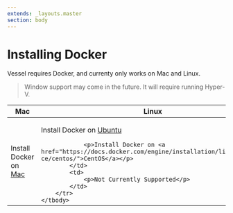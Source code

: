 ```yaml
---
extends: _layouts.master
section: body
---
```

# Installing Docker

Vessel requires Docker, and currenty only works on Mac and Linux.

> Window support may come in the future. It will require running Hyper-V.

<table class="table">
    <thead>
        <tr>
            <th>Mac</th>
            <th>Linux</th>
            <th>Windows</th>
        </tr>
    </thead>
    <tbody>
        <tr>
            <td>
                <p>Install Docker on <a href="https://docs.docker.com/docker-for-mac/install/">Mac</a></p>
            </td>
            <td>
                <p>Install Docker on <a href="https://docs.docker.com/engine/installation/linux/docker-ce/ubuntu/">Ubuntu</a></p

                <p>Install Docker on <a href="https://docs.docker.com/engine/installation/linux/docker-ce/centos/">CentOS</a></p>
            </td>
            <td>
                <p>Not Currently Supported</p>
            </td>
        </tr>
    </tbody>
</table>
